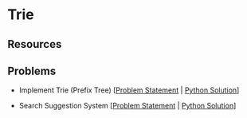 # Trie

## Resources

## Problems

- Implement Trie (Prefix Tree) [[Problem Statement](https://leetcode.com/problems/implement-trie-prefix-tree/description/) | [Python Solution](/CompetitiveProgramming/Trie/implementTrie.py)]

- Search Suggestion System [[Problem Statement](https://leetcode.com/problems/search-suggestions-system/) | [Python Solution](/CompetitiveProgramming/Trie/searchSuggestionsSystem.py)]
